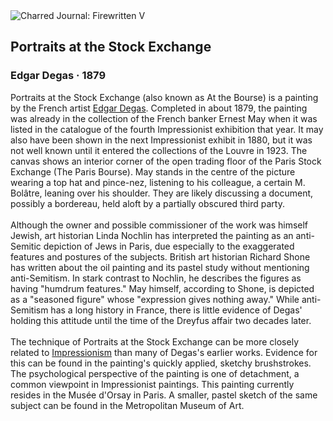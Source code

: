 <div class="artwork-of-the-day">
  <div class="container">
    <div class="img-wrapper">
      <img
        src="https://uploads0.wikiart.org/images/edgar-degas/at-the-stock-exchange-1879.jpg!Large.jpg"
        alt="Charred Journal: Firewritten V" />
    </div>
    <div class="artwork-detail">
      <div class="artwork-origin"> 
        <h2 class="artwork-name">Portraits at the Stock Exchange</h2>
        <h3 class="artist">
          Edgar Degas
                    ·  1879
        </h3>
      </div>
      <p class="description">
        <span class="artwork-description-text ng-binding" ng-bind-html="viewModel.ArtworkOfTheDay.Description | unsafe">Portraits at the Stock Exchange (also known as At the Bourse) is a painting by the French artist <a target="_blank" href="/en/edgar-degas">Edgar Degas</a>. Completed in about 1879, the painting was already in the collection of the French banker Ernest May when it was listed in the catalogue of the fourth Impressionist exhibition that year. It may also have been shown in the next Impressionist exhibit in 1880, but it was not well known until it entered the collections of the Louvre in 1923. The canvas shows an interior corner of the open trading floor of the Paris Stock Exchange (The Paris Bourse). May stands in the centre of the picture wearing a top hat and pince-nez, listening to his colleague, a certain M. Bolâtre, leaning over his shoulder. They are likely discussing a document, possibly a bordereau, held aloft by a partially obscured third party.
<br>
<br>Although the owner and possible commissioner of the work was himself Jewish, art historian Linda Nochlin has interpreted the painting as an anti-Semitic depiction of Jews in Paris, due especially to the exaggerated features and postures of the subjects. British art historian Richard Shone has written about the oil painting and its pastel study without mentioning anti-Semitism. In stark contrast to Nochlin, he describes the figures as having "humdrum features." May himself, according to Shone, is depicted as a "seasoned figure" whose "expression gives nothing away."  While anti-Semitism has a long history in France, there is little evidence of Degas' holding this attitude until the time of the Dreyfus affair two decades later.
<br>
<br>The technique of Portraits at the Stock Exchange can be more closely related to <a target="_blank" href="/en/artists-by-art-movement/impressionism">Impressionism</a> than many of Degas's earlier works. Evidence for this can be found in the painting's quickly applied, sketchy brushstrokes. The psychological perspective of the painting is one of detachment, a common viewpoint in Impressionist paintings. This painting currently resides in the Musée d'Orsay in Paris. A smaller, pastel sketch of the same subject can be found in the Metropolitan Museum of Art.</span>
                        <div class="text-shadow-container" ng-show="showShadow" style=""></div>
      </p>
    </div>
  </div>

</div>
